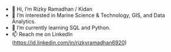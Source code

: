 - 👋 Hi, I’m Rizky Ramadhan / Kidan
- 👀 I’m interested in Marine Science & Technology, GIS, and Data Analytics.
- 🌱 I’m currently learning SQL and Python.
- 📫 Reach me on LinkedIn (https://id.linkedin.com/in/rizkyramadhan6920)

<!---
rizky6920/rizky6920 is a ✨ special ✨ repository because its `README.md` (this file) appears on your GitHub profile.
You can click the Preview link to take a look at your changes.
--->
